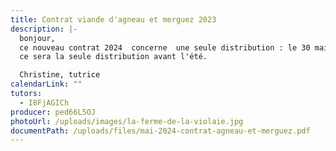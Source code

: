 ```yaml
---
title: Contrat viande d'agneau et merguez 2023
description: |-
  bonjour,
  ce nouveau contrat 2024  concerne  une seule distribution : le 30 mai 2024.
  ce sera la seule distribution avant l'été.

  Christine, tutrice
calendarLink: ""
tutors:
  - I8FjAGICh
producer: ped66L5OJ
photoUrl: /uploads/images/la-ferme-de-la-violaie.jpg
documentPath: /uploads/files/mai-2024-contrat-agneau-et-merguez.pdf
---
```

